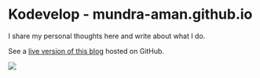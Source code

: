 # Kodevelop - mundra-aman.github.io

I share my personal thoughts here and write about what I do.

See a [live version of this blog](http://mundra-aman.github.io/) hosted on GitHub.

<img src="https://mundra-aman.github.io/assets/images/Screenshot.jpg"/>